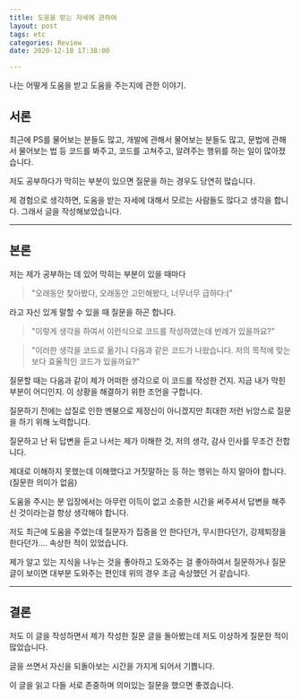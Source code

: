 ```yaml
---
title: 도움을 받는 자세에 관하여
layout: post
tags: etc
categories: Review
date: 2020-12-18 17:38:00 

--- 
```


나는 어떻게 도움을 받고 도움을 주는지에 관한 이야기.

## 서론

최근에 PS를 물어보는 분들도 많고, 개발에 관해서 물어보는 분들도 많고, 문법에 관해서 물어보는 법 등 코드를 봐주고, 코드를 고쳐주고, 알려주는 행위를 하는 일이 많아졌습니다.

저도 공부하다가 막히는 부분이 있으면 질문을 하는 경우도 당연히 많습니다. 

제 경험으로 생각하면, 도움을 받는 자세에 대해서 모르는 사람들도 많다고 생각을 합니다. 그래서 글을 작성해보았습니다.

<hr>

## 본론

저는 제가 공부하는 데 있어 막히는 부분이 있을 때마다 
> "오래동안 찾아봤다, 오래동안 고민해봤다, 너무너무 급하다:("

라고 자신 있게 말할 수 있을 때 질문을 하곤 합니다.

> "이렇게 생각을 하여서 이런식으로 코드를 작성하였는데 반례가 있을까요?"

> "이러한 생각을 코드로 옮기니 다음과 같은 코드가 나왔습니다. 저의 목적에 맞는 보다 효율적인 코드가 있을까요?"

질문할 때는 다음과 같이 제가 어떠한 생각으로 이 코드를 작성한 건지. 지금 내가 막힌 부분이 어디인지. 이 상황을 해결하기 위한 조언을 구합니다.

질문하기 전에는 삽질로 인한 멘붕으로 제정신이 아니겠지만 최대한 저런 뉘앙스로 질문을 하기 위해 노력합니다.

질문하고 난 뒤 답변을 듣고 나서는 제가 이해한 것, 저의 생각, 감사 인사를 무조건 전합니다.

제대로 이해하지 못했는데 이해했다고 거짓말하는 등 하는 행위는 하지 말아야 합니다. (질문한 의미가 없음)

도움을 주시는 분 입장에서는 아무런 이득이 없고 소중한 시간을 써주셔서 답변을 해주신 것이라는걸 항상 생각해야 합니다.

저도 최근에 도움을 주었는데 질문자가 집중을 안 한다던가, 무시한다던가, 강제퇴장을 한다던가.... 속상한 적이 있었습니다.

제가 알고 있는 지식을 나누는 것을 좋아하고 도와주는 걸 좋아하여서 질문하거나 질문 글이 보이면 대부분 도와주는 편인데 위의 경우 조금 속상했던 거 같습니다.

<hr>

## 결론

저도 이 글을 작성하면서 제가 작성한 질문 글을 돌아봤는데 저도 이상하게 질문한 적이 많았습니다. 

글을 쓰면서 자신을 되돌아보는 시간을 가지게 되어서 기쁩니다.

이 글을 읽고 다들 서로 존중하며 의미있는 질문을 했으면 좋겠습니다. 


